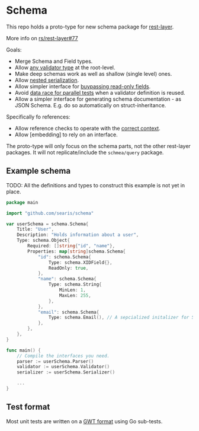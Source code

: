 # Schema

This repo holds a proto-type for new schema package for [rest-layer](https://github.com/rs/rest-layer).

More info on [rs/rest-layer#77](https://github.com/rs/rest-layer/issues/77)

Goals:

- Merge Schema and Field types.
- Allow [any validator type](https://github.com/rs/rest-layer/issues/77) at the root-level.
- Make deep schemas work as well as shallow (single level) ones.
- Allow [nested serialization](https://github.com/rs/rest-layer/issues/184).
- Allow simpler interface for [buypassing read-only fields](https://github.com/rs/rest-layer/issues/225).
- Avoid [data race for parallel tests](https://github.com/rs/rest-layer/issues/194) when a validator definition is reused.
- Allow a simpler interface for generating schema documentation - as JSON Schema. E.g. do so automatically on struct-inheritance.

Specifically fo references:

- Allow reference checks to operate with the [correct context](https://github.com/rs/rest-layer/issues/192).
- Allow [embedding] to rely on an interface.

The proto-type will only focus on the schema parts, not the other rest-layer packages. It will not replicate/include the `schmea/query` package.

## Example schema

TODO: All the definitions and types to construct this example is not yet in place.

```go
package main

import "github.com/searis/schema"

var userSchema = schema.Schema{
    Title: "User",
    Description: "Holds information about a user",
    Type: schema.Object{
        Required: []string{"id", "name"},
        Properties: map[string]schema.Schema{
            "id": schema.Schema{
                Type: schema.XIDField{},
                ReadOnly: true,
            },
            "name": schema.Schema{
                Type: schema.String{
                    MinLen: 1,
                    MaxLen: 255,
                },
            },
            "email": schema.Schema{
                Type: schema.Email(), // A sepcialized initalizer for String.
            },
        },
    },
}

func main() {
    // Compile the interfaces you need.
    parser := userSchema.Parser()
    validator := userSchema.Validator()
    serializer := userSchema.Serializer()

    ...
}
```

## Test format

Most unit tests are written on a [GWT format](https://www.agilealliance.org/glossary/gwt) using Go sub-tests.
